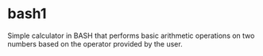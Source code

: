 # bash1
Simple calculator in BASH that performs basic arithmetic operations on two numbers based on the operator provided by the user.
